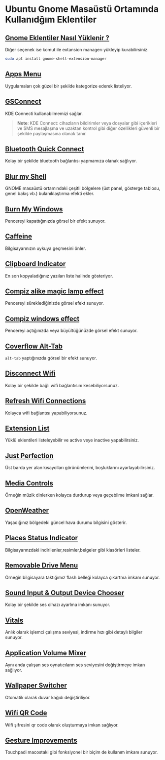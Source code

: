 # Ubuntu Gnome Masaüstü Ortamında Kullanıdğım Eklentiler

## [Gnome Eklentiler Nasıl Yüklenir ? ](https://extensions.gnome.org/)

Diğer seçenek ise komut ile extansion managerı yükleyip kurabilirsiniz.

```bash
sudo apt install gnome-shell-extension-manager
```

## [Apps Menu](https://extensions.gnome.org/extension/6/applications-menu/)

Uygulamaları çok güzel bir şekilde kategorize ederek listeliyor.

## [GSConnect](https://extensions.gnome.org/extension/1319/gsconnect/)

KDE Connecti kullanabilmemizi sağlar.

> **Note**: KDE Connect: cihazların bildirimler veya dosyalar gibi içerikleri ve SMS mesajlaşma ve uzaktan kontrol gibi diğer özellikleri güvenli bir şekilde paylaşmasına olanak tanır.

## [Bluetooth Quick Connect](https://extensions.gnome.org/extension/1401/bluetooth-quick-connect/)

Kolay bir şekilde bluetooth bağlantısı yapmamıza olanak sağlıyor.

## [Blur my Shell](https://extensions.gnome.org/extension/3193/blur-my-shell/)

GNOME masaüstü ortamındaki çeşitli bölgelere (üst panel, gösterge tablosu, genel bakış vb.) bulanıklaştırma efekti ekler.

## [Burn My Windows](https://extensions.gnome.org/extension/4679/burn-my-windows/)

Pencereyi kapattığınızda görsel bir efekt sunuyor.

## [Caffeine](https://extensions.gnome.org/extension/517/caffeine/)

Bilgisayarınızın uykuya geçmesini önler.

## [Clipboard Indicator](https://extensions.gnome.org/extension/779/clipboard-indicator/)

En son kopyaladığınız yazıları liste halinde gösteriyor.

## [Compiz alike magic lamp effect ](https://extensions.gnome.org/extension/3740/compiz-alike-magic-lamp-effect/)

Pencereyi süreklediğinizde görsel efekt sunuyor.

## [Compiz windows effect](https://extensions.gnome.org/extension/3210/compiz-windows-effect/)

Pencereyi açtığınızda veya büyültüğünüzde görsel efekt sunuyor.

## [Coverflow Alt-Tab](https://extensions.gnome.org/extension/97/coverflow-alt-tab/)

`alt-tab` yaptığınızda görsel bir efekt sunuyor.

## [Disconnect Wifi](https://extensions.gnome.org/extension/904/disconnect-wifi/)

Kolay bir şekilde bağlı wifi bağlantısını kesebiliyorsunuz.

## [ Refresh Wifi Connections](https://extensions.gnome.org/extension/905/refresh-wifi-connections/)

Kolayca wifi bağlantısı yapabiliyorsunuz.

## [Extension List](https://extensions.gnome.org/extension/3088/extension-list/)

Yüklü eklentileri listeleyebilir ve active veye inactive yapabilirsiniz.

## [Just Perfection](https://extensions.gnome.org/extension/3843/just-perfection/)

Üst barda yer alan kısayolları görünümlerini, boşluklarını ayarlayabilirsiniz.

## [Media Controls](https://extensions.gnome.org/extension/4470/media-controls/)

Örneğin müzik dinlerken kolayca durdurup veya geçebilme imkani sağlar.

## [OpenWeather ](https://extensions.gnome.org/extension/750/openweather/)

Yaşadığınız bölgedeki güncel hava durumu bilgisini gösterir.

## [Places Status Indicator ](https://extensions.gnome.org/extension/8/places-status-indicator/)

Bilgisayarınzdaki indirilenler,resimler,belgeler gibi klasörleri listeler.

## [Removable Drive Menu ](https://extensions.gnome.org/extension/7/removable-drive-menu/)

Örneğin bilgisayara taktığımız flash belleği kolayca çıkartma imkanı sunuyor.

## [Sound Input & Output Device Chooser ](https://extensions.gnome.org/extension/906/sound-output-device-chooser/)

Kolay bir şekilde ses cihazı ayarlma imkanı sunuyor.

## [Vitals ](https://extensions.gnome.org/extension/1460/vitals/)

Anlık olarak işlemci çalışma seviyesi, indirme hızı gibi detaylı bilgiler sunuyor.

## [Application Volume Mixer ](https://extensions.gnome.org/extension/3499/application-volume-mixer/)

Aynı anda çalışan ses oynatıcıların ses seviyesini değiştirmeye imkan sağlıyor.

## [Wallpaper Switcher](https://extensions.gnome.org/extension/4812/wallpaper-switcher/)

Otomatik olarak duvar kağıdı değiştiriliyor.

## [Wifi QR Code](https://extensions.gnome.org/extension/5416/wifi-qrcode/)

Wifi şifresini qr code olarak oluşturmaya imkan sağlıyor.

## [Gesture Improvements ](https://extensions.gnome.org/extension/4245/gesture-improvements/)

Touchpadi macostaki gibi fonksiyonel bir biçim de kullanım imkanı sunuyor.
